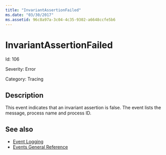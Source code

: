 ```yaml
---
title: "InvariantAssertionFailed"
ms.date: "03/30/2017"
ms.assetid: 96c8a97a-3c04-4c35-9302-a6648ccfe5b6
---
```

# InvariantAssertionFailed

Id: 106  
  
 Severity: Error  
  
 Category: Tracing  
  
## Description  

 This event indicates that an invariant assertion is false. The event lists the message, process name and process ID.  
  
## See also

- [Event Logging](index.md)
- [Events General Reference](events-general-reference.md)
